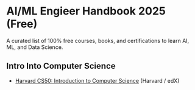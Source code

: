# AI/ML Engieer Handbook 2025 (Free)
A curated list of 100% free courses, books, and certifications to learn AI, ML, and Data Science.

## Intro Into Computer Science
- [Harvard CS50: Introduction to Computer Science](https://cs50.harvard.edu/) (Harvard / edX)  
